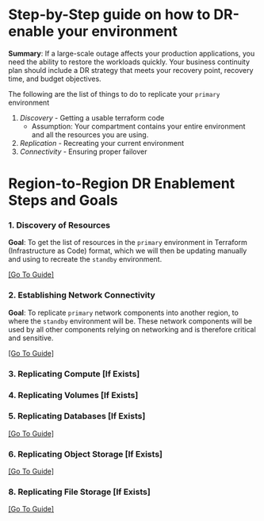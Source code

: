 # Step-by-Step guide on how to DR-enable your environment
**Summary**: If a large-scale outage affects your production applications, you need the ability to restore the workloads quickly. Your business continuity plan should include a DR strategy that meets your recovery point, recovery time, and budget objectives.

The following are the list of things to do to replicate your `primary` environment
1. _Discovery_ - Getting a usable terraform code
    - Assumption: Your compartment contains your entire environment and all the resources you are using.
2. _Replication_ - Recreating your current environment
3. _Connectivity_ - Ensuring proper failover


# Region-to-Region DR Enablement Steps and Goals
### 1. Discovery of Resources

__Goal__: To get the list of resources in the `primary` environment in Terraform (Infrastructure as Code) format, which we will then be updating manually and using to recreate the `standby` environment.

[[Go To Guide]](./discovery/orm.md)

### 2. Establishing Network Connectivity

**Goal**: To replicate `primary` network components into another region, to where the `standby` environment will be. These network components will be used by all other components relying on networking and is therefore critical and sensitive.

[[Go To Guide]](./network/replication.md)


### 3. Replicating Compute [If Exists]

### 4. Replicating Volumes [If Exists]

### 5. Replicating Databases [If Exists]
[[Go To Guide]](./dataguard/replicating-dataguard.md)

### 6. Replicating Object Storage [If Exists]
[[Go To Guide]](./object_storage/replication.md)


### 8. Replicating File Storage [If Exists]
[[Go To Guide]](./fss/replicating-filestorage.md)